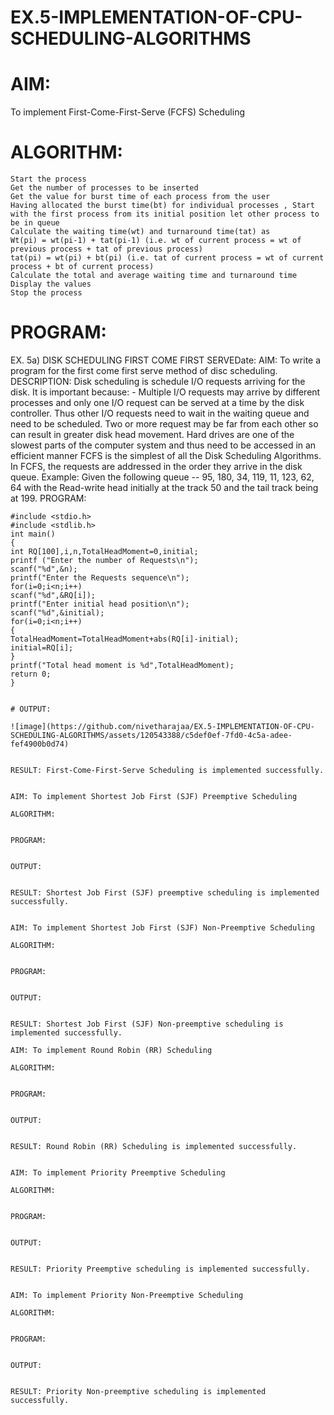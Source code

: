 # EX.5-IMPLEMENTATION-OF-CPU-SCHEDULING-ALGORITHMS

# AIM:
To implement First-Come-First-Serve (FCFS) Scheduling

# ALGORITHM:

    Start the process
    Get the number of processes to be inserted
    Get the value for burst time of each process from the user
    Having allocated the burst time(bt) for individual processes , Start with the first process from its initial position let other process to be in queue
    Calculate the waiting time(wt) and turnaround time(tat) as
    Wt(pi) = wt(pi-1) + tat(pi-1) (i.e. wt of current process = wt of previous process + tat of previous process)
    tat(pi) = wt(pi) + bt(pi) (i.e. tat of current process = wt of current process + bt of current process)
    Calculate the total and average waiting time and turnaround time
    Display the values
    Stop the process

# PROGRAM:

EX. 5a) DISK SCHEDULING
FIRST COME FIRST SERVEDate:
AIM:
To write a program for the first come first serve method of disc scheduling.
DESCRIPTION:
Disk scheduling is schedule I/O requests arriving for the disk.
It is important because: -
Multiple I/O requests may arrive by different processes and only one I/O request can be served at a time
by the disk controller. Thus other I/O requests need to wait in the waiting queue and need to be
scheduled.
Two or more request may be far from each other so can result in greater disk head movement.
Hard drives are one of the slowest parts of the computer system and thus need to be accessed in an
efficient manner
FCFS is the simplest of all the Disk Scheduling Algorithms. In FCFS, the requests are addressed in the
order they arrive in the disk queue.
Example: Given the following queue -- 95, 180, 34, 119, 11, 123, 62, 64 with the Read-write head
initially at the track 50 and the tail track being at 199.
PROGRAM:
```
#include <stdio.h>
#include <stdlib.h>
int main()
{
int RQ[100],i,n,TotalHeadMoment=0,initial;
printf ("Enter the number of Requests\n");
scanf("%d",&n);
printf("Enter the Requests sequence\n");
for(i=0;i<n;i++)
scanf("%d",&RQ[i]);
printf("Enter initial head position\n");
scanf("%d",&initial);
for(i=0;i<n;i++)
{
TotalHeadMoment=TotalHeadMoment+abs(RQ[i]-initial);
initial=RQ[i];
}
printf("Total head moment is %d",TotalHeadMoment);
return 0;
}


# OUTPUT:

![image](https://github.com/nivetharajaa/EX.5-IMPLEMENTATION-OF-CPU-SCHEDULING-ALGORITHMS/assets/120543388/c5def0ef-7fd0-4c5a-adee-fef4900b0d74)


RESULT: First-Come-First-Serve Scheduling is implemented successfully.


AIM: To implement Shortest Job First (SJF) Preemptive Scheduling

ALGORITHM:


PROGRAM:


OUTPUT:


RESULT: Shortest Job First (SJF) preemptive scheduling is implemented successfully.


AIM: To implement Shortest Job First (SJF) Non-Preemptive Scheduling

ALGORITHM:


PROGRAM:


OUTPUT:


RESULT: Shortest Job First (SJF) Non-preemptive scheduling is implemented successfully.

AIM: To implement Round Robin (RR) Scheduling

ALGORITHM:


PROGRAM:


OUTPUT:


RESULT: Round Robin (RR) Scheduling is implemented successfully.


AIM: To implement Priority Preemptive Scheduling

ALGORITHM:


PROGRAM:


OUTPUT:


RESULT: Priority Preemptive scheduling is implemented successfully.


AIM: To implement Priority Non-Preemptive Scheduling

ALGORITHM:


PROGRAM:


OUTPUT:


RESULT: Priority Non-preemptive scheduling is implemented successfully.

